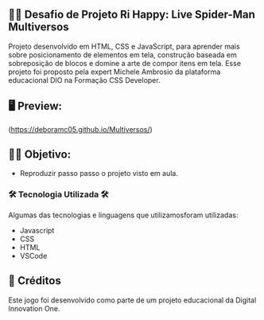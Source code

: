 ## 👨‍💻 Desafio de Projeto Ri Happy: Live Spider-Man Multiversos
Projeto desenvolvido em HTML, CSS e JavaScript, para aprender mais sobre posicionamento de elementos em tela, construção baseada em sobreposição de blocos e domine a arte de compor itens em tela.
Esse projeto foi proposto pela expert Michele Ambrosio da plataforma educacional DIO na Formação CSS Developer.

## 🖥 Preview:
(https://deboramc05.github.io/Multiversos/)

## 👨‍💻 Objetivo:
- Reproduzir passo passo o projeto visto em aula.

### 🛠️ Tecnologia Utilizada 🛠️
Algumas das tecnologias e linguagens que utilizamosforam utilizadas:

- Javascript
- CSS
- HTML
- VSCode

## 📌 Créditos
Este jogo foi desenvolvido como parte de um projeto educacional da Digital Innovation One.
